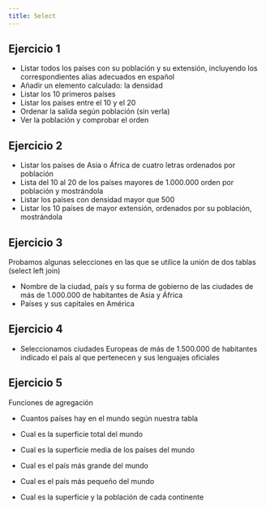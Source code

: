 ```yaml
---
title: Select
---
```


## Ejercicio 1

- Listar todos los países con su población y su extensión, incluyendo los correspondientes alias adecuados en español
- Añadir un elemento calculado: la densidad
- Listar los 10 primeros países
- Listar los países entre el 10 y el 20
- Ordenar la salida según población (sin verla)
- Ver la población y comprobar el orden

## Ejercicio 2

- Listar los países de Asia o África de cuatro letras ordenados por población
- Lista del 10 al 20 de los países mayores de 1.000.000 orden por población y mostrándola
- Listar los países con densidad mayor que 500
- Listar los 10 países de mayor extensión, ordenados por su población, mostrándola

## Ejercicio 3

Probamos algunas selecciones en las que se utilice la unión de dos tablas (select left join)

- Nombre de la ciudad, país y su forma de gobierno de las ciudades de más de 1.000.000 de habitantes de Asia y África
- Países y sus capitales en América

## Ejercicio 4

- Seleccionamos ciudades Europeas de más de 1.500.000 de habitantes indicado el país al que pertenecen y sus lenguajes oficiales

## Ejercicio 5

Funciones de agregación

- Cuantos países hay en el mundo según nuestra tabla
- Cual es la superficie total del mundo
- Cual es la superficie media de los países del mundo
- Cual es el país más grande del mundo
- Cual es el país más pequeño del mundo

- Cual es la superficie y la población de cada continente